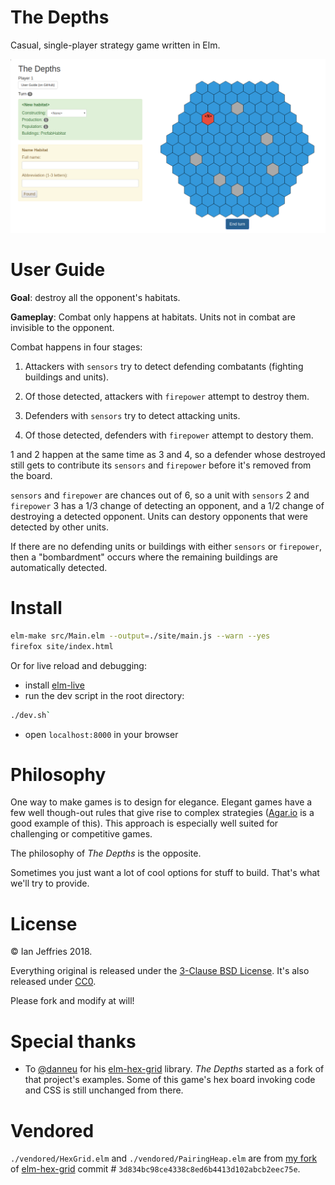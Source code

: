 # The Depths

Casual, single-player strategy game written in Elm.

![screenshot](./screenshot.png)

# User Guide

**Goal**: destroy all the opponent's habitats.

**Gameplay**: Combat only happens at habitats. Units not in combat are invisible to the opponent.

Combat happens in four stages:

1. Attackers with `sensors` try to detect defending combatants (fighting buildings and units).

2. Of those detected, attackers with `firepower` attempt to destroy them.

3. Defenders with `sensors` try to detect attacking units.

4. Of those detected, defenders with `firepower` attempt to destory them.

1 and 2 happen at the same time as 3 and 4, so a defender whose destroyed still gets to contribute its `sensors` and `firepower` before it's removed from the board.

`sensors` and `firepower` are chances out of 6, so a unit with `sensors` 2 and `firepower` 3 has a 1/3 change of detecting an opponent, and a 1/2 change of destroying a detected opponent. Units can destory opponents that were detected by other units. 

If there are no defending units or buildings with either `sensors` or `firepower`, then a "bombardment" occurs where the remaining buildings are automatically detected.

# Install

```sh
elm-make src/Main.elm --output=./site/main.js --warn --yes
firefox site/index.html
```

Or for live reload and debugging:

* install [elm-live](https://github.com/architectcodes/elm-live)
* run the dev script in the root directory:

```sh
./dev.sh`
```

* open `localhost:8000` in your browser

# Philosophy

One way to make games is to design for elegance. Elegant games have a few well though-out rules that give rise to complex strategies ([Agar.io](http://agar.io/) is a good example of this). This approach is especially well suited for challenging or competitive games.

The philosophy of _The Depths_ is the opposite.

Sometimes you just want a lot of cool options for stuff to build. That's what we'll try to provide.

# License

© Ian Jeffries 2018.

Everything original is released under the [3-Clause BSD License](https://opensource.org/licenses/BSD-3-Clause). It's also released under [CC0](https://creativecommons.org/share-your-work/public-domain/cc0/).

Please fork and modify at will!

# Special thanks

* To [@danneu](https://github.com/danneu/elm-hex-grid) for his [elm-hex-grid](https://github.com/danneu/elm-hex-grid) library. _The Depths_ started as a fork of that project's examples. Some of this game's hex board invoking code and CSS is still unchanged from there.

# Vendored

`./vendored/HexGrid.elm` and `./vendored/PairingHeap.elm` are from [my fork](https://github.com/seagreen/elm-hex-grid) of [elm-hex-grid](https://github.com/danneu/elm-hex-grid) commit # `3d834bc98ce4338c8ed6b4413d102abcb2eec75e`.
